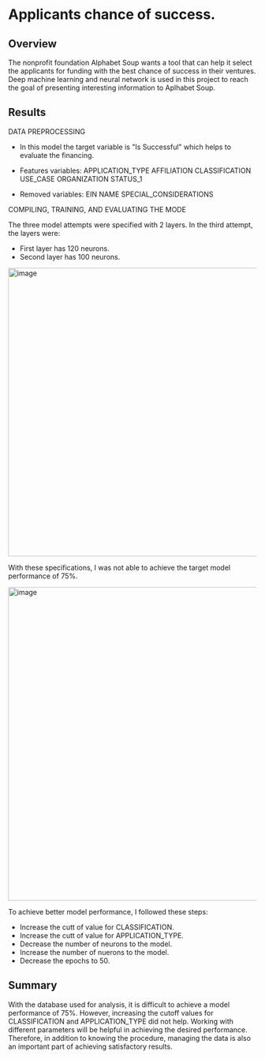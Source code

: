 # Applicants chance of success.

## Overview

The nonprofit foundation Alphabet Soup wants a tool that can help it select the applicants for funding with the best chance of success in their ventures. Deep machine learning and neural network is used in this project to reach the goal of presenting interesting information to Aplhabet Soup.

## Results

DATA PREPROCESSING

* In this model the target variable is "Is Successful" which helps to evaluate the financing.
* Features variables:
  APPLICATION_TYPE
  AFFILIATION
  CLASSIFICATION
  USE_CASE
  ORGANIZATION
  STATUS_1
 
 
 * Removed variables:
  EIN
  NAME
  SPECIAL_CONSIDERATIONS
  

COMPILING, TRAINING, AND EVALUATING THE MODE

The three model attempts were specified with 2 layers. In the third attempt, the layers were:
 
 * First layer has 120 neurons.
 * Second layer has 100 neurons.

<img width="585" alt="image" src="https://github.com/CsarCruz/deep-learning-challenge/assets/120423303/b36dd58c-d877-4857-854a-5db787c59637">

With these specifications, I was not able to achieve the target model performance of 75%.

<img width="636" alt="image" src="https://github.com/CsarCruz/deep-learning-challenge/assets/120423303/d4f49df3-6f8d-4116-b0fb-a531304cbc37">

To achieve better model performance, I followed these steps:
* Increase the cutt of value for CLASSIFICATION.
* Increase the cutt of value for APPLICATION_TYPE.
* Decrease the number of neurons to the model.
* Increase the number of nuerons to the model.
* Decrease the epochs to 50.


## Summary

With the database used for analysis, it is difficult to achieve a model performance of 75%. However, increasing the cutoff values for CLASSIFICATION and APPLICATION_TYPE did not help. Working with different parameters will be helpful in achieving the desired performance. Therefore, in addition to knowing the procedure, managing the data is also an important part of achieving satisfactory results.

